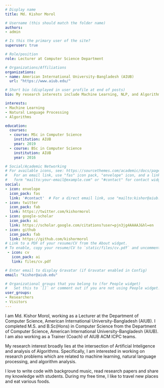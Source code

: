 ```yaml
---
# Display name
title: Md. Kishor Morol

# Username (this should match the folder name)
authors:
- admin

# Is this the primary user of the site?
superuser: true

# Role/position
role: Lecturer at Computer Science Department

# Organizations/Affiliations
organizations:
- name: American International University-Bangladesh (AIUB)
  url: "https://www.aiub.edu/"

# Short bio (displayed in user profile at end of posts)
bio: My research interests include Machine Learning, NLP, and Algorithms.

interests:
- Machine Learning
- Natural Language Processing 
- Algorithms

education:
  courses:
  - course: MSc in Computer Science
    institution: AIUB
    year: 2019
  - course: BSc in Computer Science
    institution: AIUB
    year: 2016

# Social/Academic Networking
# For available icons, see: https://sourcethemes.com/academic/docs/page-builder/#icons
#   For an email link, use "fas" icon pack, "envelope" icon, and a link in the
#   form "mailto:your-email@example.com" or "#contact" for contact widget.
social:
- icon: envelope
  icon_pack: fas
  link: '#contact'  # For a direct email link, use "mailto:kishor@aiub.edu".
- icon: twitter
  icon_pack: fab
  link: https://twitter.com/kishormorol
- icon: google-scholar
  icon_pack: ai
  link: https://scholar.google.com/citations?user=pjn3jg4AAAAJ&hl=en
- icon: github
  icon_pack: fab
  link: https://github.com/kishormorol
# Link to a PDF of your resume/CV from the About widget.
# To enable, copy your resume/CV to `static/files/cv.pdf` and uncomment the lines below.
 - icon: cv
   icon_pack: ai
   link: files/cv.pdf

# Enter email to display Gravatar (if Gravatar enabled in Config)
email: "kishor@aiub.edu"

# Organizational groups that you belong to (for People widget)
#   Set this to `[]` or comment out if you are not using People widget.
user_groups:
- Researchers
- Visitors
---
```


I am Md. Kishor Morol, working as a Lecturer at the Department of Computer Science, American International University-Bangladesh (AIUB). I completed M.S. and B.Sc(Hons) in Computer Science from the Department of Computer Science, American International University-Bangladesh (AIUB). I am also working as a Trainer (Coach) of AIUB ACM ICPC teams. 

My research interest broadly lies at the intersection of Artificial Inteligence and analysis of Algorithms. Specifically, I am interested in working on research problems which are related to machine learning, natural language processing, and algorithm analysis. 

I love to write code with background music, read research papers and share my knowledge with students. During my free time, I like to travel new places and eat various foods. 
